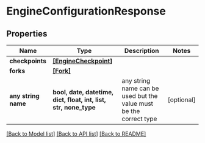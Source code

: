 # EngineConfigurationResponse


## Properties
Name | Type | Description | Notes
------------ | ------------- | ------------- | -------------
**checkpoints** | [**[EngineCheckpoint]**](EngineCheckpoint.md) |  | 
**forks** | [**[Fork]**](Fork.md) |  | 
**any string name** | **bool, date, datetime, dict, float, int, list, str, none_type** | any string name can be used but the value must be the correct type | [optional]

[[Back to Model list]](../README.md#documentation-for-models) [[Back to API list]](../README.md#documentation-for-api-endpoints) [[Back to README]](../README.md)


